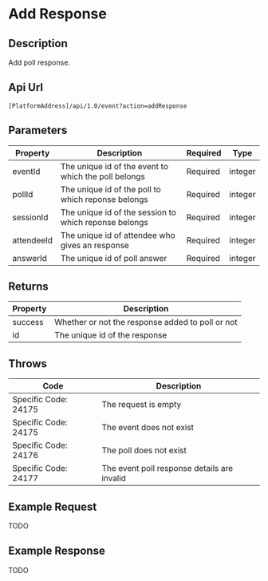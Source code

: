 # Add Response

## Description

Add poll response.

## Api Url

`[PlatformAddress]/api/1.0/event?action=addResponse`

## Parameters

| Property | Description | Required | Type |
| --- | --- | --- | --- |
| eventId | The unique id of the event to which the poll belongs | Required | integer |
| pollId | The unique id of the poll to which reponse belongs | Required | integer |
| sessionId | The unique id of the session to which reponse belongs | Required | integer |
| attendeeId | The unique id of attendee who gives an response | Required | integer |
| answerId | The unique id of poll answer | Required | integer |

## Returns

| Property | Description |
| --- | --- |
| success | Whether or not the response added to poll or not |
| id | The unique id of the response |

## Throws

| Code | Description |
| --- | --- |
| Specific Code: 24175 | The request is empty |
| Specific Code: 24175 | The event does not exist |
| Specific Code: 24176 | The poll does not exist |
| Specific Code: 24177 | The event poll response details are invalid |

## Example Request

TODO

## Example Response

TODO

